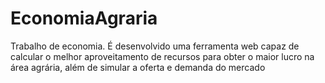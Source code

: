 # EconomiaAgraria
Trabalho de economia. É desenvolvido uma ferramenta web capaz de calcular o melhor aproveitamento de recursos para obter o maior lucro na área agrária, além de simular a oferta e demanda do mercado
